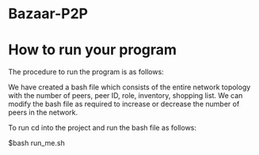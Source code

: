 # Bazaar-P2P

# How to run your program

The procedure to run the program is as follows:

We have created a bash file which consists of the entire network topology with the number of peers, peer ID, role, inventory, shopping list. We can modify the bash file as required to increase or decrease the number of peers in the network.

To run cd into the project and run the bash file as follows: 

$bash run_me.sh
